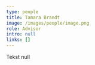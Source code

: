 ```yaml
---
type: people
title: Tamara Brandt
image: /images/people/image.png
role: Advisor
intro: null
links: []
---
```

Tekst null
